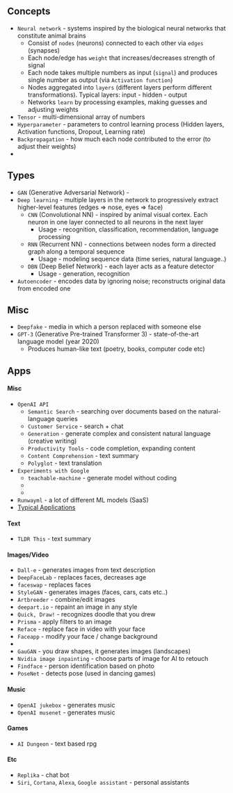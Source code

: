 ## Concepts
* `Neural network` - systems inspired by the biological neural networks that constitute animal brains
    * Consist of `nodes` (neurons) connected to each other via `edges` (synapses) 
    * Each node/edge has `weight` that increases/decreases strength of signal
    * Each node takes multiple numbers as input (`signal`) and produces single number as output (via `Activation function`)
    * Nodes aggregated into `layers` (different layers perform different transformations). Typical layers: input - hidden - output
    * Networks `learn` by processing examples, making guesses and adjusting weights
* `Tensor` - multi-dimensional array of numbers
* `Hyperparameter` - parameters to control learning process (Hidden layers, Activation functions, Dropout, Learning rate)
* `Backpropagation` - how much each node contributed to the error (to adjust their weights)
* 

## Types
* `GAN` (Generative Adversarial Network) - 
* `Deep learning` - multiple layers in the network to progressively extract higher-level features (edges => nose, eyes => face)
    * `CNN` (Convolutional NN) - inspired by animal visual cortex. Each neuron in one layer connected to all neurons in the next layer
        * Usage - recognition, classification, recommendation, language processing
    * `RNN` (Recurrent  NN) - connections between nodes form a directed graph along a temporal sequence
        * Usage - modeling sequence data (time series, natural language..)
    * `DBN` (Deep Belief Network) - each layer acts as a feature detector
        * Usage - generation, recognition
* `Autoencoder` - encodes data by ignoring noise; reconstructs original data from encoded one
        
## Misc
* `Deepfake` - media in which a person replaced with someone else
* `GPT-3` (Generative Pre-trained Transformer 3) - state-of-the-art language model (year 2020)
    * Produces human-like text (poetry, books, computer code etc)

## Apps
#### Misc
* `OpenAI API`
    * `Semantic Search` - searching over documents based on the natural-language queries
    * `Customer Service` - search + chat
    * `Generation` - generate complex and consistent natural language (creative writing)
    * `Productivity Tools` - code completion, expanding content
    * `Content Comprehension` - text summary
    * `Polyglot` - text translation
* `Experiments with Google`
    * `teachable-machine` - generate model without coding
    * 
    * 
* `Runwayml` - a lot of different ML models (SaaS)
* [Typical Applications](https://en.wikipedia.org/wiki/Applications_of_artificial_intelligence)

#### Text
* `TLDR This` - text summary

#### Images/Video
* `Dall-e` - generates images from text description
* `DeepFaceLab` - replaces faces, decreases age
* `faceswap` - replaces faces 
* `StyleGAN` - generates images (faces, cars, cats etc..)
* `Artbreeder` - combine/edit images
* `deepart.io` - repaint an image in any style
* `Quick, Draw!` - recognizes doodle that you drew
* `Prisma` - apply filters to an image
* `Reface` - replace face in video with your face
* `Faceapp` - modify your face / change background
* 
* `GauGAN` - you draw shapes, it generates images (landscapes)
* `Nvidia image inpainting` - choose parts of image for AI to retouch
* `Findface` - person identification based on photo 
* `PoseNet` - detects pose (used in dancing games)

#### Music
* `OpenAI jukebox` - generates music
* `OpenAI musenet` - generates music

#### Games
* `AI Dungeon` - text based rpg

#### Etc
* `Replika` - chat bot
* `Siri`, `Cortana`, `Alexa`, `Google assistant` - personal assistants


